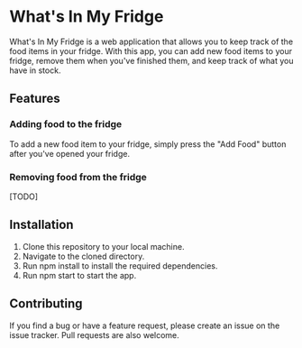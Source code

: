 # What's In My Fridge

What's In My Fridge is a web application that allows you to keep track of the food items in your fridge. With this app, you can add new food items to your fridge, remove them when you've finished them, and keep track of what you have in stock.

## Features

### Adding food to the fridge

To add a new food item to your fridge, simply press the "Add Food" button after you've opened your fridge.

### Removing food from the fridge

[TODO]

## Installation

1. Clone this repository to your local machine.
2. Navigate to the cloned directory.
3. Run npm install to install the required dependencies.
4. Run npm start to start the app.

## Contributing

If you find a bug or have a feature request, please create an issue on the issue tracker. Pull requests are also welcome.
